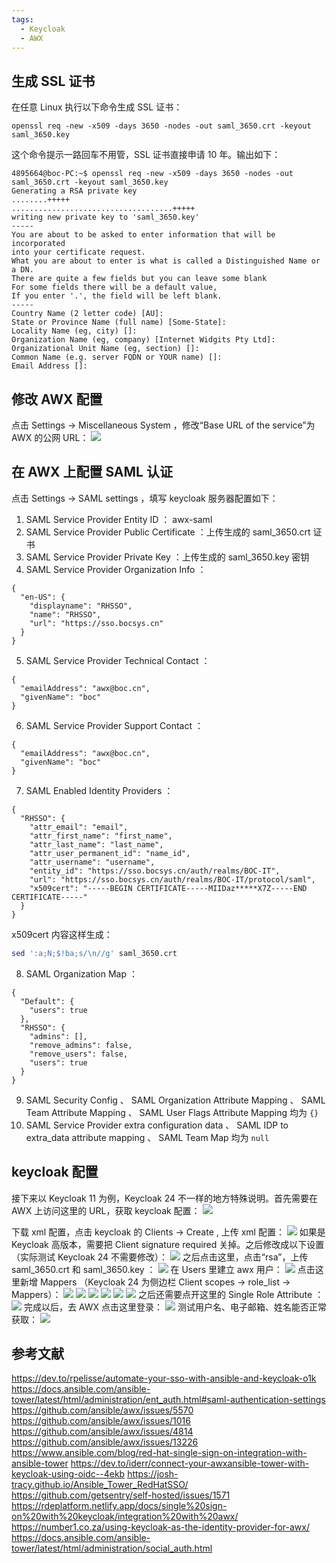 ```yaml
---
tags:
  - Keycloak
  - AWX
---
```


## 生成 SSL 证书

在任意 Linux 执行以下命令生成 SSL 证书：

```
openssl req -new -x509 -days 3650 -nodes -out saml_3650.crt -keyout saml_3650.key
```

这个命令提示一路回车不用管，SSL 证书直接申请 10 年。输出如下：

```
4895664@boc-PC:~$ openssl req -new -x509 -days 3650 -nodes -out saml_3650.crt -keyout saml_3650.key
Generating a RSA private key
........+++++
....................................+++++
writing new private key to 'saml_3650.key'
-----
You are about to be asked to enter information that will be incorporated
into your certificate request.
What you are about to enter is what is called a Distinguished Name or a DN.
There are quite a few fields but you can leave some blank
For some fields there will be a default value,
If you enter '.', the field will be left blank.
-----
Country Name (2 letter code) [AU]:
State or Province Name (full name) [Some-State]:
Locality Name (eg, city) []:
Organization Name (eg, company) [Internet Widgits Pty Ltd]:
Organizational Unit Name (eg, section) []:
Common Name (e.g. server FQDN or YOUR name) []:
Email Address []:

```

## 修改 AWX 配置

点击 Settings -> Miscellaneous System ，修改“Base URL of the service”为 AWX 的公网 URL：
![](images/截图录屏_chromium_20240306172050.png)

## 在 AWX 上配置 SAML 认证

点击 Settings -> SAML settings ，填写 keycloak 服务器配置如下：

1. SAML Service Provider Entity ID ： awx-saml
2. SAML Service Provider Public Certificate ：上传生成的 saml_3650.crt 证书
3. SAML Service Provider Private Key ：上传生成的 saml_3650.key 密钥
4. SAML Service Provider Organization Info ：

```
{
  "en-US": {
    "displayname": "RHSSO",
    "name": "RHSSO",
    "url": "https://sso.bocsys.cn"
  }
}
```

5. SAML Service Provider Technical Contact ：

```
{
  "emailAddress": "awx@boc.cn",
  "givenName": "boc"
}
```

6. SAML Service Provider Support Contact ：

```
{
  "emailAddress": "awx@boc.cn",
  "givenName": "boc"
}
```

7. SAML Enabled Identity Providers ：

```
{
  "RHSSO": {
    "attr_email": "email",
    "attr_first_name": "first_name",
    "attr_last_name": "last_name",
    "attr_user_permanent_id": "name_id",
    "attr_username": "username",
    "entity_id": "https://sso.bocsys.cn/auth/realms/BOC-IT",
    "url": "https://sso.bocsys.cn/auth/realms/BOC-IT/protocol/saml",
    "x509cert": "-----BEGIN CERTIFICATE-----MIIDaz*****X7Z-----END CERTIFICATE-----"
  }
}
```

x509cert 内容这样生成：

```bash
sed ':a;N;$!ba;s/\n//g' saml_3650.crt
```

8. SAML Organization Map ：

```
{
  "Default": {
    "users": true
  },
  "RHSSO": {
    "admins": [],
    "remove_admins": false,
    "remove_users": false,
    "users": true
  }
}
```

9. SAML Security Config 、 SAML Organization Attribute Mapping 、 SAML Team Attribute Mapping 、 SAML User Flags Attribute Mapping 均为 `{}`
10. SAML Service Provider extra configuration data 、 SAML IDP to extra_data attribute mapping 、 SAML Team Map 均为 `null`

## keycloak 配置

接下来以 Keycloak 11 为例，Keycloak 24 不一样的地方特殊说明。首先需要在 AWX 上访问这里的 URL，获取 keycloak 配置：
![](images/Pasted%20image%2020240306174116.png)

下载 xml 配置，点击 keycloak 的 Clients -> Create , 上传 xml 配置：
![](images/截图录屏_chromium_20240306174344.png)
如果是 Keycloak 高版本，需要把 Client signature required 关掉。之后修改成以下设置（实际测试 Keycloak 24 不需要修改）：
![](images/Screenshot_2024-03-06%20Keycloak%20Admin%20Console.png)
之后点击这里，点击“rsa”，上传 saml_3650.crt 和 saml_3650.key ：
![](images/Pasted%20image%2020240306174828.png)
在 Users 里建立 awx 用户：
![](images/截图录屏_Navigator_20240306174921.png)
点击这里新增 Mappers （Keycloak 24 为侧边栏 Client scopes -> role_list -> Mappers）：
![](images/Pasted%20image%2020240306175147.png)
![](images/截图录屏_Navigator_20240306175310.png)
![](images/截图录屏_Navigator_20240306175344.png)
![](images/截图录屏_Navigator_20240306175430.png)
![](images/截图录屏_Navigator_20240306175508.png)
![](images/截图录屏_Navigator_20240306175541.png)
之后还需要点开这里的 Single Role Attribute ：
![](images/截图录屏_Navigator_20240306175620.png)
完成以后，去 AWX 点击这里登录：
![](images/截图录屏_org.deepin.browser_20240306175906.png)
测试用户名、电子邮箱、姓名能否正常获取：
![](images/截图录屏_Navigator_20240306180102.png)

## 参考文献

https://dev.to/rpelisse/automate-your-sso-with-ansible-and-keycloak-o1k
https://docs.ansible.com/ansible-tower/latest/html/administration/ent_auth.html#saml-authentication-settings
https://github.com/ansible/awx/issues/5570
https://github.com/ansible/awx/issues/1016
https://github.com/ansible/awx/issues/4814
https://github.com/ansible/awx/issues/13226
https://www.ansible.com/blog/red-hat-single-sign-on-integration-with-ansible-tower
https://dev.to/iderr/connect-your-awxansible-tower-with-keycloak-using-oidc--4ekb
https://josh-tracy.github.io/Ansible_Tower_RedHatSSO/
https://github.com/getsentry/self-hosted/issues/1571
https://rdeplatform.netlify.app/docs/single%20sign-on%20with%20keycloak/integration%20with%20awx/
https://number1.co.za/using-keycloak-as-the-identity-provider-for-awx/
https://docs.ansible.com/ansible-tower/latest/html/administration/social_auth.html
